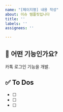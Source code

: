 ```yaml
---
name: "[페이지명] 내용 작성"
about: 이슈 템플릿입니다
title: ''
labels: ''
assignees: ''

---
```


## 💚 어떤 기능인가요?
카톡 로그인 기능을 개발.


## ✅ To Dos

- [ ]
- [ ]
- [ ]
